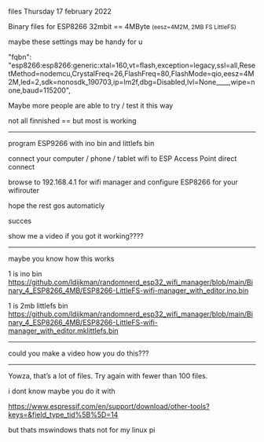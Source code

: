 files Thursday 17 february 2022 

Binary files for ESP8266 32mbit == 4MByte <small>(eesz=4M2M, 2MB FS LittleFS)</small>

maybe these settings may be handy for u

"fqbn": "esp8266:esp8266:generic:xtal=160,vt=flash,exception=legacy,ssl=all,ResetMethod=nodemcu,CrystalFreq=26,FlashFreq=80,FlashMode=qio,eesz=4M2M,led=2,sdk=nonosdk_190703,ip=lm2f,dbg=Disabled,lvl=None____,wipe=none,baud=115200",

Maybe more people are able to try / test it this way

not all finnished == but most is working

---

program ESP9266 with ino bin and littlefs bin 

connect your computer / phone / tablet wifi to ESP Access Point direct connect

browse to 192.168.4.1 for wifi manager and configure ESP8266 for your wifirouter

hope the rest gos automaticly

succes

show me a video if you got it working????

---

maybe you know how this works

1 is ino bin https://github.com/ldijkman/randomnerd_esp32_wifi_manager/blob/main/Binary_4_ESP8266_4MB/ESP8266-LittleFS-wifi-manager_with_editor.ino.bin

1 is 2mb littlefs bin https://github.com/ldijkman/randomnerd_esp32_wifi_manager/blob/main/Binary_4_ESP8266_4MB/ESP8266-LittleFS-wifi-manager_with_editor.mklittlefs.bin

---

could you make a video how you do this???

---

Yowza, that’s a lot of files. Try again with fewer than 100 files.

i dont know maybe you do it with 

https://www.espressif.com/en/support/download/other-tools?keys=&field_type_tid%5B%5D=14

but thats mswindows thats not for my linux pi
